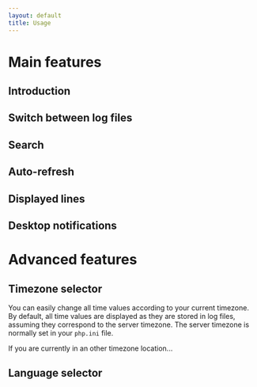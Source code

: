 ```yaml
---
layout: default
title: Usage
---
```


# Main features

##  Introduction

## Switch between log files

## Search

## Auto-refresh

## Displayed lines

## Desktop notifications

# Advanced features

## Timezone selector

You can easily change all time values according to your current timezone. By default, all time values are displayed as they are stored in log files, assuming they correspond to the server timezone. The server timezone is normally set in your `php.ini` file.

If you are currently in an other timezone location...

##  Language selector